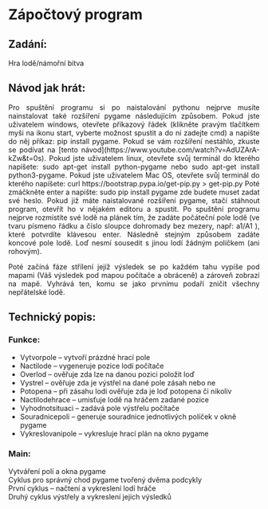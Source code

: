 # Zápočtový program

## Zadání:
<p align="justify">
 Hra lodě/námořní bitva 
</p>

## Návod jak hrát:
<p align="justify">
	Pro spuštění programu si po naistalování pythonu nejprve musíte nainstalovat také rozšíření pygame následujícím způsobem. 
	Pokud jste uživatelem windows, otevřete příkazový řádek (klikněte pravým tlačítkem myši na ikonu start, vyberte možnost spustit a do ní zadejte cmd) a napište do něj příkaz: pip install pygame. Pokud se vám rozšíření nestáhlo, zkuste se podívat na [tento návod](https://www.youtube.com/watch?v=AdUZArA-kZw&t=0s). 
	Pokud jste uživatelem linux, otevřete svůj terminál do kterého napíšete: sudo apt-get install python-pygame nebo sudo apt-get install python3-pygame. 
	Pokud jste uživatelem Mac OS, otevřete svůj terminál do kterého napíšete: curl https://bootstrap.pypa.io/get-pip.py > get-pip.py Poté zmáčkněte enter a napište: sudo pip install pygame zde budete muset zadat své heslo.
	Pokud již máte naistalované rozšíření pygame, stačí stáhnout program, otevřít ho v nějakém editoru a spustit.
	Po spuštění programu nejprve rozmístíte své lodě na plánek tím, že zadáte počáteční pole
lodě (ve tvaru písmeno řádku a číslo sloupce dohromady bez mezery, např: a1/A1 ), které potvrdíte
klávesou enter. Následně stejným způsobem zadáte koncové pole lodě. Loď nesmí sousedit
s jinou lodí žádným políčkem (ani rohovým). 
    </p>
    <p align="justify">
	Poté začíná fáze střílení jejíž výsledek se po každém tahu vypíše pod mapami (Váš výsledek pod mapou počítače a obráceně) a zároveň zobrazí na mapě. Vyhrává ten, komu se jako prvnímu podaří zničit všechny nepřátelské lodě.
    </p>
    
## Technický popis:
### Funkce:
- Vytvorpole – vytvoří prázdné hrací pole 
- Nactilode – vygeneruje pozice lodí počítače
- Overlod – ověřuje zda lze na danou pozici položit loď
- Vystrel – ověřuje zda je výstřel na dané pole zásah nebo ne
- Potopena – při zásahu lodi ověřuje zda je loď potopena či nikoliv
- Nactilodehrace – umisťuje lodě na hráčem zadané pozice
- Vyhodnotsituaci – zadává pole výstřelu počítače
- Souradnicepoli – generuje souradnice jednotlivých políček v okně pygame
- Vykreslovanipole – vykresluje hrací plán na okno pygame
### Main:
Vytváření polí a okna pygame  
Cyklus pro správný chod pygame tvořený dvěma podcykly  
První cyklus – načtení a vykreslení lodí hráče  
Druhý cyklus výstřely a vykreslení jejich výsledků  
